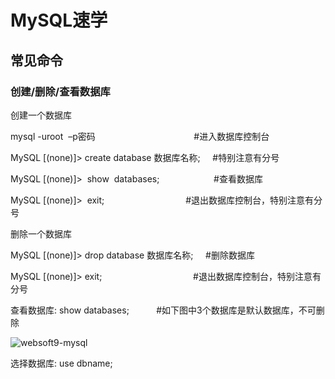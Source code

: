 # MySQL速学


## 常见命令

### 创建/删除/查看数据库

创建一个数据库

mysql -uroot  –p密码                                        #进入数据库控制台

MySQL [(none)]> create database 数据库名称;     #特别注意有分号

MySQL [(none)]>  show  databases;                      #查看数据库

MySQL [(none)]>  exit;                                 #退出数据库控制台，特别注意有分号

删除一个数据库

MySQL [(none)]> drop database 数据库名称;     #删除数据库

MySQL [(none)]> exit;                                     #退出数据库控制台，特别注意有分号

查看数据库: show databases;           #如下图中3个数据库是默认数据库，不可删除

![websoft9-mysql](http://libs.websoft9.com/Websoft9/DocsPicture/zh/mysql/mysql_databases_default.png)

选择数据库: use dbname;
